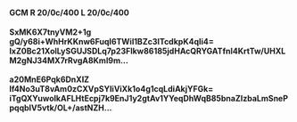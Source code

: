 #### GCM R 20/0c/400 L 20/0c/400
**SxMK6X7tnyVM2+1g**<br/>**gQ/y68i+WhHrKKnw6FuqI6TWiI1BZc3ITcdkpK4qIi4=**<br/>**lxZ0Bc21XolLySGUJSDLq7p23Flkw86185jdHAcQRYGATfnl4KrtTw/UHXLM2gNJ34MX7rRvgA8KmI9m...**<br/><br/>
**a20MnE6Pqk6DnXIZ**<br/>**lf4No3uT8vAm0zCXVpSYIiViXk1o4g1cqLdiAkjYFGk=**<br/>**iTgQXYuwolkAFLHtEcpj7k9EnJ1y2gtAv1YYeqDhWqB85bnaZIzbaLmSnePpqqbIV5vtk/OL+/astNZH...**